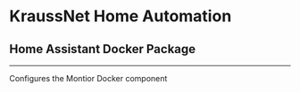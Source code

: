 # KraussNet Home Automation
## Home Assistant Docker Package
---

Configures the Montior Docker component
